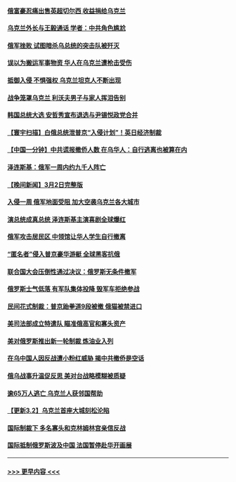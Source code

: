 #### [俄富豪忍痛出售英超切尔西 收益捐给乌克兰](../pages/prog202/a103362909.md?t=03031301) 
#### [乌克兰外长与王毅通话 学者：中共角色尴尬](../pages/prog202/a103362626.md?t=03031301) 
#### [俄军挫败 试图暗杀乌总统的突击队被歼灭](../pages/prog202/a103362602.md?t=03031301) 
#### [误以为搬运军事物资 华人在乌克兰遭枪击受伤](../pages/prog202/a103362605.md?t=03031301) 
#### [抵御入侵 不惧强权 乌克兰坦克人不断出现](../pages/prog202/a103362790.md?t=03031301) 
#### [战争笼罩乌克兰 利沃夫男子与家人挥泪告别](../pages/prog202/a103361684.md?t=03031301) 
#### [韩国总统大选 安哲秀宣布退选与尹锡悦政党合并](../pages/prog202/a103362876.md?t=03031301) 
#### [【寰宇扫描】白俄总统泄普京“入侵计划”！英日经济制裁](../pages/prog202/a103362610.md?t=03031301) 
#### [【中国一分钟】中共谎报撤侨人数 在乌华人：自行逃离也被算在内](../pages/prog202/a103362608.md?t=03031301) 
#### [泽连斯基：俄军一周内约九千人阵亡](../pages/prog202/a103362863.md?t=03031301) 
#### [【晚间新闻】3月2日完整版](../pages/prog202/a103362822.md?t=03031301) 
#### [入侵一周 俄军地面受阻 加大空袭乌克兰各大城市](../pages/prog202/a103362711.md?t=03031301) 
#### [演总统成真总统 泽连斯基主演喜剧全球爆红](../pages/prog202/a103362688.md?t=03031301) 
#### [俄军攻击居民区 中领馆让华人学生自行撤离](../pages/prog202/a103362709.md?t=03031301) 
#### [“匿名者”侵入普京豪华游艇 全球黑客抗俄](../pages/prog202/a103362643.md?t=03031301) 
#### [联合国大会压倒性通过决议：俄罗斯无条件撤军](../pages/prog202/a103362785.md?t=03031301) 
#### [俄罗斯士气低落 有军队集体投降 毁军车拒绝参战](../pages/prog202/a103362097.md?t=03031301) 
#### [民间花式制裁：普京跆拳道9段被撤 俄猫被禁进口](../pages/prog202/a103362673.md?t=03031301) 
#### [美司法部成立特遣队 瞄准俄高官和寡头资产](../pages/prog202/a103362639.md?t=03031301) 
#### [美对俄罗斯推出新一轮制裁 炼油业入列](../pages/prog202/a103362547.md?t=03031301) 
#### [在乌中国人因反战遭小粉红威胁 揭中共撤侨是空话](../pages/prog202/a103362615.md?t=03031301) 
#### [俄乌战事升温促反思 美对台战略模糊被质疑](../pages/prog202/a103362612.md?t=03031301) 
#### [逾65万人逃亡 乌克兰人获邻国帮助](../pages/prog202/a103362579.md?t=03031301) 
#### [【更新3.2】乌克兰首座大城刻松沦陷](../pages/prog202/a103362081.md?t=03031301) 
#### [国际制裁下 多名寡头和克林姆林宫亲信反战](../pages/prog202/a103362304.md?t=03031301) 
#### [国际抵制俄罗斯波及中国 法国暂停赴华开画展](../pages/prog202/a103362444.md?t=03031301) 

----
#### [ >>> 更早内容 <<< ](../indexes/prog202-earlier.md)
